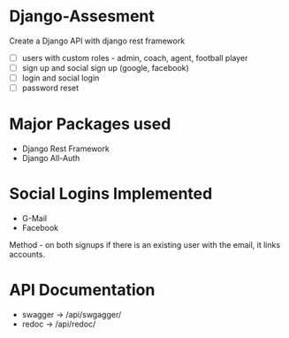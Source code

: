 # Django-Assesment

Create a Django API with django rest framework

- [ ]  users with custom roles - admin, coach, agent, football player
- [ ]  sign up and social sign up (google, facebook)
- [ ]  login and social login
- [ ]  password reset

# Major Packages used 

- Django Rest Framework
- Django All-Auth

# Social Logins Implemented

- G-Mail
- Facebook

Method - on both signups if there is an existing user with the email, it links accounts. 

# API Documentation 

- swagger -> /api/swgagger/
- redoc -> /api/redoc/
